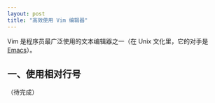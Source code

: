 ```yaml
---
layout: post
title: "高效使用 Vim 编辑器"
---
```


Vim 是程序员最广泛使用的文本编辑器之一（在 Unix 文化里，它的对手是 [Emacs](https://zh.wikipedia.org/wiki/Emacs)）。

## 一、使用相对行号

（待完成）